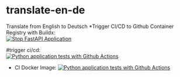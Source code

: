 # translate-en-de
Translate from English to Deutsch
*Trigger CI/CD to Github Container Registry with Buildx:  
[![Stop FastAPI Application](https://github.com/RamziRebai/CI-CD_with_fastapi_HF_Translator/actions/workflows/buildx.yaml/badge.svg)](https://github.com/RamziRebai/CI-CD_with_fastapi_HF_Translator/actions/workflows/buildx.yaml)

#trigger ci/cd:  
[![Python application tests with Github Actions](https://github.com/RamziRebai/CI-CD_with_fastapi_HF_Translator/actions/workflows/start-app.yml/badge.svg)](https://github.com/RamziRebai/CI-CD_with_fastapi_HF_Translator/actions/workflows/start-app.yml)

 * CI Docker Image:
[![Python application tests with Github Actions](https://github.com/RamziRebai/CI-CD_with_fastapi_HF_Translator/actions/workflows/start-app.yml/badge.svg)](https://github.com/RamziRebai/CI-CD_with_fastapi_HF_Translator/actions/workflows/start-app.yml)

   
